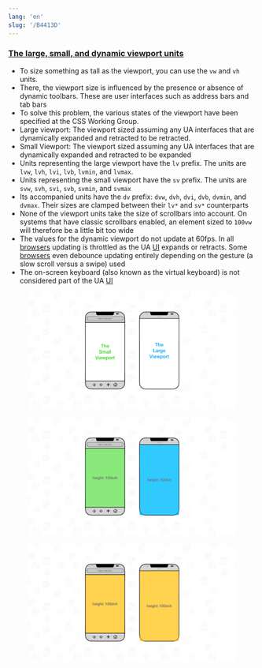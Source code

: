 ```yaml
---
lang: 'en'
slug: '/B4413D'
---
```


### [The large, small, and dynamic viewport units](https://web.dev/viewport-units/)

- To size something as tall as the viewport, you can use the `vw` and `vh` units.
- There, the viewport size is influenced by the presence or absence of dynamic toolbars. These are user interfaces such as address bars and tab bars
- To solve this problem, the various states of the viewport have been specified at the CSS Working Group.
- Large viewport: The viewport sized assuming any UA interfaces that are dynamically expanded and retracted to be retracted.
- Small Viewport: The viewport sized assuming any UA interfaces that are dynamically expanded and retracted to be expanded
- Units representing the large viewport have the `lv` prefix. The units are `lvw`, `lvh`, `lvi`, `lvb`, `lvmin`, and `lvmax`.
- Units representing the small viewport have the `sv` prefix. The units are `svw`, `svh`, `svi`, `svb`, `svmin`, and `svmax`
- Its accompanied units have the `dv` prefix: `dvw`, `dvh`, `dvi`, `dvb`, `dvmin`, and `dvmax`. Their sizes are clamped between their `lv*` and `sv*` counterparts
- None of the viewport units take the size of scrollbars into account. On systems that have classic scrollbars enabled, an element sized to `100vw` will therefore be a little bit too wide
- The values for the dynamic viewport do not update at 60fps. In all [browsers](./../.././docs/pages/Web%20Browser.md) updating is throttled as the UA [UI](./../.././docs/pages/UIUX.md) expands or retracts. Some [browsers](./../.././docs/pages/Web%20Browser.md) even debounce updating entirely depending on the gesture (a slow scroll versus a swipe) used
- The on-screen keyboard (also known as the virtual keyboard) is not considered part of the UA [UI](./../.././docs/pages/UIUX.md)


<figure>

![9BB870.png](./../.././docs/assets/9BB870.png)


</figure>

<figure>

![18A718.png](./../.././docs/assets/18A718.png)


</figure>

<figure>

![D1D46A.png](./../.././docs/assets/D1D46A.png)


</figure>

<head>
  <html lang="en-US"/>
</head>
